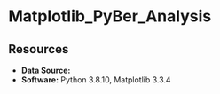 # Matplotlib_PyBer_Analysis
## Resources

- **Data Source:** 
- **Software:** Python 3.8.10, Matplotlib 3.3.4


